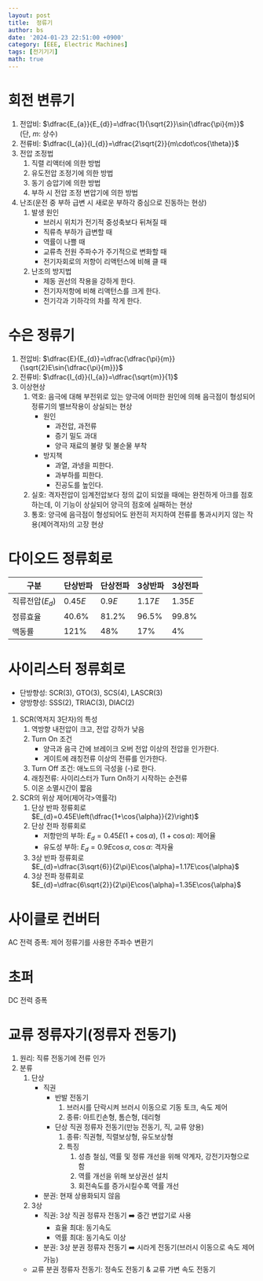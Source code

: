 ```yaml
---
layout: post
title:  정류기
author: bs
date: '2024-01-23 22:51:00 +0900'
category: [EEE, Electric Machines]
tags: [전기기기]
math: true
---
```


# 회전 변류기
1. 전압비: $\dfrac{E_{a}}{E_{d}}=\dfrac{1}{\sqrt{2}}\sin{\dfrac{\pi}{m}}$ (단, $m$: 상수)
2. 전류비: $\dfrac{I_{a}}{I_{d}}=\dfrac{2\sqrt{2}}{m\cdot\cos{\theta}}$
3. 전압 조정법
    1. 직렬 리액터에 의한 방법
    2. 유도전압 조정기에 의한 방법
    3. 동기 승압기에 의한 방법
    4. 부하 시 전압 조정 변압기에 의한 방법
4. 난조(운전 중 부하 급변 시 새로운 부하각 중심으로 진동하는 현상)
    1. 발생 원인
        - 브러시 위치가 전기적 중성축보다 뒤쳐질 때
        - 직류측 부하가 급변할 때
        - 역률이 나쁠 때
        - 교류측 전원 주파수가 주기적으로 변화할 때
        - 전기자회로의 저항이 리액턴스에 비해 클 때
    2. 난조의 방지법
        - 제동 권선의 작용을 강하게 한다.
        - 전기자저항에 비해 리액턴스를 크게 한다.
        - 전기각과 기하각의 차를 작게 한다.

# 수은 정류기
1. 전압비: $\dfrac{E}{E_{d}}=\dfrac{\dfrac{\pi}{m}}{\sqrt{2}E\sin{\dfrac{\pi}{m}}}$
2. 전류비: $\dfrac{I_{d}}{I_{a}}=\dfrac{\sqrt{m}}{1}$
3. 이상현상
    1. 역호: 음극에 대해 부전위로 있는 양극에 어떠한 원인에 의해 음극점이 형성되어 정류기의 밸브작용이 상실되는 현상
        - 원인
            - 과전압, 과전류
            - 증기 밀도 과대
            - 양극 재료의 불량 및 불순물 부착
        - 방지책
            - 과열, 과냉을 피한다.
            - 과부하를 피한다.
            - 진공도를 높인다.
    2. 실호: 격자전압이 임계전압보다 정의 값이 되었을 때에는 완전하게 아크를 점호하는데, 이 기능이 상실되어 양극의 점호에 실패하는 현상
    3. 통호: 양극에 음극점이 형성되어도 완전히 저지하여 전류를 통과시키지 않는 작용(제어격자)의 고장 현상

# 다이오드 정류회로

| 구분 | 단상반파 | 단상전파 | 3상반파 | 3상전파 |
| --- | --- | --- | --- | --- |
| 직류전압($E_{d}$) | $0.45E$ | $0.9E$ | $1.17E$ | $1.35E$ |
| 정류효율 | $40.6\%$ | $81.2\%$ | $96.5\%$ | $99.8\%$ |
| 맥동률 | $121\%$ | $48\%$ | $17\%$ | $4\%$ |

# 사이리스터 정류회로
- 단방향성: SCR(3), GTO(3), SCS(4), LASCR(3)
- 양방향성: SSS(2), TRIAC(3), DIAC(2)
1. SCR(역저지 3단자)의 특성
    1. 역방향 내전압이 크고, 전압 강하가 낮음
    2. Turn On 조건
        - 양극과 음극 간에 브레이크 오버 전압 이상의 전압을 인가한다.
        - 게이트에 래칭전류 이상의 전류를 인가한다.
    3. Turn Off 조건: 애노드의 극성을 (-)로 한다.
    3. 래칭전류: 사이리스터가 Turn On하기 시작하는 순전류
    4. 이온 소멸시간이 짧음
2. SCR의 위상 제어(제어각$>$역률각)
    1. 단상 반파 정류회로<br>
        $E_{d}=0.45E\left(\dfrac{1+\cos{\alpha}}{2}\right)$
    2. 단상 전파 정류회로
        - 저항만의 부하: $E_{d}=0.45E\left(1+\cos{\alpha}\right)$, $\left(1+\cos{\alpha}\right)$: 제어율
        - 유도성 부하: $E_{d}=0.9E\cos{\alpha}$, $\cos{\alpha}$: 격자율
    3. 3상 반파 정류회로<br>
        $E_{d}=\dfrac{3\sqrt{6}}{2\pi}E\cos{\alpha}=1.17E\cos{\alpha}$
    4. 3상 전파 정류회로<br>
        $E_{d}=\dfrac{6\sqrt{2}}{2\pi}E\cos{\alpha}=1.35E\cos{\alpha}$

# 사이클로 컨버터
AC 전력 증폭: 제어 정류기를 사용한 주파수 변환기

# 초퍼
DC 전력 증폭

# 교류 정류자기(정류자 전동기)
1. 원리: 직류 전동기에 전류 인가
2. 분류
    1. 단상
        - 직권
            - 반발 전동기
                1. 브러시를 단락시켜 브러시 이동으로 기동 토크, 속도 제어
                2. 종류: 아트킨손형, 톰슨형, 데리형
            - 단상 직권 정류자 전동기(만능 전동기, 직, 교류 양용)
                1. 종류: 직권형, 직렬보상형, 유도보상형
                2. 특징
                    1. 성층 철심, 역률 및 정류 개선을 위해 약계자, 강전기자형으로 함
                    2. 역률 개선을 위해 보상권선 설치
                    3. 회전속도를 증가시킬수록 역률 개선
        - 분권: 현재 상용화되지 않음
    2. 3상
        - 직권: 3상 직권 정류자 전동기 :arrow_right: 중간 변압기로 사용
            - 효율 최대: 동기속도
            - 역률 최대: 동기속도 이상
        - 분권: 3상 분권 정류자 전동기 :arrow_right: 시라게 전동기(브러시 이동으로 속도 제어 가능)
    - 교류 분권 정류자 전동기: 정속도 전동기 & 교류 가변 속도 전동기